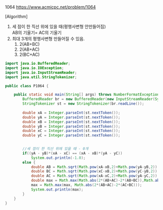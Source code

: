1064 https://www.acmicpc.net/problem/1064

[Algorithm]     
1. 세 점이 한 직선 위에 있을 때(평행사변형 안만들어짐)   
    AB의 기울기= AC의 기울기
2. 최대 3개의 평행사변형 만들어질 수 있음.    
   1) 2(AB+BC)    
   2) 2(AB+AC)    
   3) 2(BC+AC)

```java
import java.io.BufferedReader;
import java.io.IOException;
import java.io.InputStreamReader;
import java.util.StringTokenizer;

public class P1064 {

	public static void main(String[] args) throws NumberFormatException, IOException {
		BufferedReader br = new BufferedReader(new InputStreamReader(System.in));
		StringTokenizer st = new StringTokenizer(br.readLine());
		
		double xA = Integer.parseInt(st.nextToken());
		double yA = Integer.parseInt(st.nextToken());
		double xB = Integer.parseInt(st.nextToken());
		double yB = Integer.parseInt(st.nextToken());
		double xC = Integer.parseInt(st.nextToken());
		double yC = Integer.parseInt(st.nextToken());

		
		//세 점이 한 직선 위에 있을 때 - 0개
		if((yA - yB)*(xA - xC) == (xA - xB)*(yA - yC))
			System.out.println(-1.0);
		else {
			double AB = Math.sqrt(Math.pow(xA-xB,2)+Math.pow(yA-yB,2));
			double BC = Math.sqrt(Math.pow(xC-xB,2)+Math.pow(yC-yB,2));
			double AC = Math.sqrt(Math.pow(xA-xC,2)+Math.pow(yA-yC,2));		
			double max = Math.max(Math.abs(2*(AB+AC)-2*(AB+BC)),Math.abs(2*(BC+AC)-2*(AB+BC)));
			max = Math.max(max, Math.abs(2*(AB+AC)-2*(AC+BC)));
			System.out.println(max);
		}
	}
}
```
